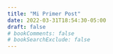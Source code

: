 ```yaml
---
title: "Mi Primer Post"
date: 2022-03-31T18:54:30-05:00
draft: false
# bookComments: false
# bookSearchExclude: false
---
```

